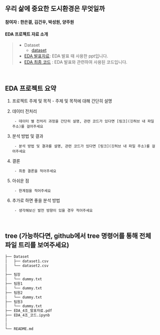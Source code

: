 ## 우리 삶에 중요한 도시환경은 무엇일까
#### 참여자 : 한은결, 김건우, 박성원, 양주원
#### EDA 프로젝트 자료 소개
> * Dataset 
>   * [dataset](https://github.com/haneungyeol/12th-EDA/tree/main/%EB%8F%84%EC%8B%9C%ED%99%98%EA%B2%BD/dataset)
> * [EDA 발표자료](https://github.com/haneungyeol/12th-EDA/blob/main/%EB%8F%84%EC%8B%9C%ED%99%98%EA%B2%BD/24_2_DSL_EDA_%EB%8F%84%EC%8B%9C%ED%99%98%EA%B2%BD.pdf): EDA 발표 때 사용한 ppt입니다.
> * [EDA 최종 코드](https://github.com/haneungyeol/12th-EDA/tree/main/%EB%8F%84%EC%8B%9C%ED%99%98%EA%B2%BD/code) : EDA 발표와 관련하여 사용된 코드입니다.

<br>



## EDA 프로젝트 요약

1. 프로젝트 주제 및 목적
        - 주제 및 목적에 대해 간단히 설명 

2. 데이터 전처리

        - 데이터 별 전처리 과정을 간단히 설명, 관련 코드가 있다면 [링크](깃허브 내 파일 주소)를 걸어주세요
            
 
3. 분석 방법 및 결과
    
        - 분석 방법 및 결과를 설명, 관련 코드가 있다면 [링크](깃허브 내 파일 주소)를 걸어주세요
		    
4. 결론

        - 최종 결론을 적어주세요
    
5. 아쉬운 점
    
        - 한계점을 적어주세요

6. 추가로 하면 좋을 분석 방법
    
        - 생각해보신 발전 방향이 있을 경우 적어주세요

<br>


## tree (가능하다면, github에서 tree 명령어를 통해 전체 파일 트리를 보여주세요)
```bash
├── Dataset
│   ├── dataset1.csv
│   └── dataset2.csv
│
├── 팀장
│   └── dummy.txt
├── 팀원1
│   └── dummy.txt
├── 팀원2
│   └── dummy.txt
├── 팀원3
│   └── dummy.txt
├── EDA_4조_발표자료.pdf
├── EDA_4조_코드.ipynb
│   
│
└── README.md
``` 
